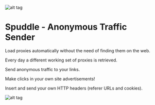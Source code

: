 ![alt tag](http://spuddle-beta.appspot.com/logo.png)

# <b>Spuddle - Anonymous Traffic Sender</b>

Load proxies automatically without the need of finding them on the web.

Every day a different working set of proxies is retrieved.

Send anonymous traffic to your links.

Make clicks in your own site advertisements! 

Insert and send your own HTTP headers (referer URLs and cookies).

![alt tag](http://spuddle-beta.appspot.com/action.png)

